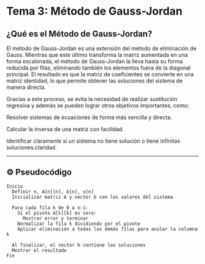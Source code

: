 #  Tema 3: Método de Gauss-Jordan

##  ¿Qué es el Método de Gauss-Jordan?

El método de Gauss-Jordan es una extensión del método de eliminación de Gauss. Mientras que este último transforma la matriz aumentada en una forma escalonada, el método de Gauss-Jordan la lleva hasta su forma reducida por filas, eliminando también los elementos fuera de la diagonal principal. El resultado es que la matriz de coeficientes se convierte en una matriz identidad, lo que permite obtener las soluciones del sistema de manera directa.

Gracias a este proceso, se evita la necesidad de realizar sustitución regresiva y además se pueden lograr otros objetivos importantes, como:

Resolver sistemas de ecuaciones de forma más sencilla y directa.

Calcular la inversa de una matriz con facilidad.

Identificar claramente si un sistema no tiene solución o tiene infinitas soluciones.claridad.


---

## ⚙️ Pseudocódigo

```plaintext
Inicio
  Definir n, A[n][n], b[n], x[n]
  Inicializar matriz A y vector b con los valores del sistema

  Para cada fila k de 0 a n-1:
    Si el pivote A[k][k] es cero:
      Mostrar error y terminar
    Normalizar la fila k dividiendo por el pivote
    Aplicar eliminación a todas las demás filas para anular la columna k

  Al finalizar, el vector b contiene las soluciones
  Mostrar el resultado
Fin
```
